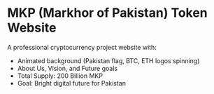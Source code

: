 # MKP (Markhor of Pakistan) Token Website

A professional cryptocurrency project website with:
- Animated background (Pakistan flag, BTC, ETH logos spinning)
- About Us, Vision, and Future goals
- Total Supply: 200 Billion MKP
- Goal: Bright digital future for Pakistan
